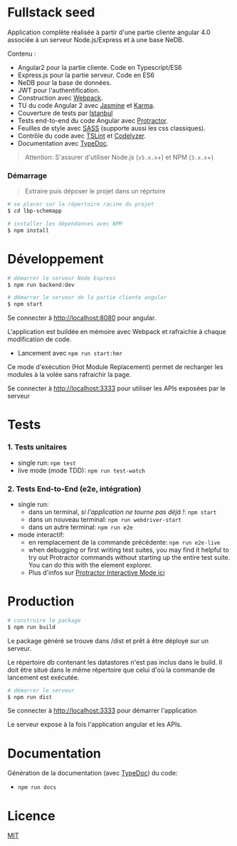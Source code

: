 # Fullstack seed

Application complète réalisée à partir d'une partie cliente angular 4.0 associée à un serveur Node.js/Express et à une base NeDB.

Contenu :
* Angular2 pour la partie cliente. Code en Typescript/ES6
* Express.js pour la partie serveur. Code en ES6
* NeDB pour la base de données.
* JWT pour l'authentification.
* Construction avec [Webpack](https://webpack.github.io/docs/).
* TU du code Angular 2 avec [Jasmine](http://jasmine.github.io/) et [Karma](http://karma-runner.github.io/).
* Couverture de tests par [Istanbul](https://github.com/gotwarlost/istanbul)
* Tests end-to-end du code Angular avec [Protractor](https://angular.github.io/protractor/).
* Feuilles de style avec [SASS](http://sass-lang.com/) (supporte aussi les css classiques).
* Contrôle du code avec [TSLint](http://palantir.github.io/tslint/) et [Codelyzer](https://github.com/mgechev/codelyzer).
* Documentation avec [TypeDoc](http://typedoc.org/).

>Attention: S'assurer d'utiliser Node.js (`v5.x.x`+) et NPM (`3.x.x`+)

### Démarrage

> Extraire puis déposer le projet dans un réprtoire

```bash
# se placer sur le répertoire racine du projet
$ cd lbp-schemapp

# installer les dépendances avec NPM
$ npm install
```

# Développement

```bash
# démarrer le serveur Node Express
$ npm run backend:dev

# démarrer le serveur de la partie cliente angular 
$ npm start
```
Se connecter à [http://localhost:8080](http://localhost:8001) pour angular.

L'application est buildée en mémoire avec Webpack et rafraichie à chaque modification de code.
* Lancement avec `npm run start:hmr`

Ce mode d'exécution (Hot Module Replacement) permet de recharger les modules à la volée sans rafraichir la page.


Se connecter à [http://localhost:3333](http://localhost:3333) pour utiliser les APIs exposées par le serveur

# Tests

### 1. Tests unitaires

* single run: `npm test`
* live mode (mode TDD): `npm run test-watch`

### 2. Tests End-to-End (e2e, intégration)

* single run:
  * dans un terminal, *si l'application ne tourne pas déjà !*: `npm start`
  * dans un nouveau terminal: `npm run webdriver-start`
  * dans un autre terminal: `npm run e2e`
* mode interactif:
  * en remplacement de la commande précédente: `npm run e2e-live`
  * when debugging or first writing test suites, you may find it helpful to try out Protractor commands without starting up the entire test suite. You can do this with the element explorer.
  * Plus d'infos sur [Protractor Interactive Mode ici](https://github.com/angular/protractor/blob/master/docs/debugging.md#testing-out-protractor-interactively)

# Production

```bash
# construire le package
$ npm run build
```
Le package généré se trouve dans /dist et prêt à être déployé sur un serveur.

Le répertoire db contenant les datastores n'est pas inclus dans le build. 
Il doit être situé dans le même répertoire que celui d'où la commande de lancement est exécutée.

```bash
# démarrer le serveur
$ npm run dist
```

Se connecter à [http://localhost:3333](http://localhost:3333) pour démarrer l'application

Le serveur expose à la fois l'application angular et les APIs.

# Documentation

Génération de la documentation (avec [TypeDoc](http://typedoc.org/)) du code:

* `npm run docs`


# Licence

[MIT](/LICENSE)
